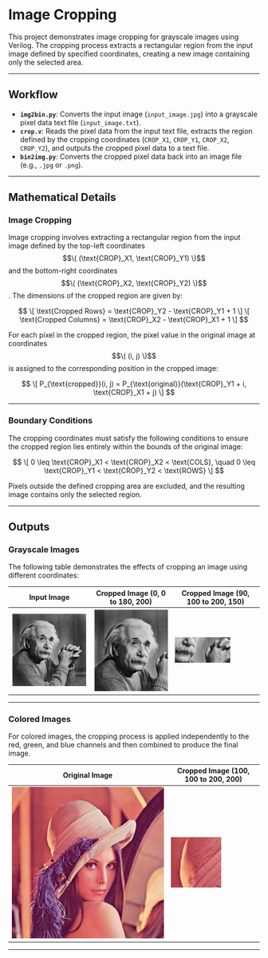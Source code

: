 
# Image Cropping

This project demonstrates image cropping for grayscale images using Verilog. The cropping process extracts a rectangular region from the input image defined by specified coordinates, creating a new image containing only the selected area.

---

## Workflow

- **`img2bin.py`**: Converts the input image (`input_image.jpg`) into a grayscale pixel data text file (`input_image.txt`).
- **`crop.v`**: Reads the pixel data from the input text file, extracts the region defined by the cropping coordinates (`CROP_X1`, `CROP_Y1`, `CROP_X2`, `CROP_Y2`), and outputs the cropped pixel data to a text file.
- **`bin2img.py`**: Converts the cropped pixel data back into an image file (e.g., `.jpg` or `.png`).

---

## Mathematical Details

### Image Cropping

Image cropping involves extracting a rectangular region from the input image defined by the top-left coordinates $$\( (\text{CROP}_X1, \text{CROP}_Y1) \)$$ and the bottom-right coordinates $$\( (\text{CROP}_X2, \text{CROP}_Y2) \)$$. The dimensions of the cropped region are given by:

$$
\[
\text{Cropped Rows} = \text{CROP}_Y2 - \text{CROP}_Y1 + 1
\]
\[
\text{Cropped Columns} = \text{CROP}_X2 - \text{CROP}_X1 + 1
\]
$$

For each pixel in the cropped region, the pixel value in the original image at coordinates $$\( (i, j) \)$$ is assigned to the corresponding position in the cropped image:

$$
\[
P_{\text{cropped}}(i, j) = P_{\text{original}}(\text{CROP}_Y1 + i, \text{CROP}_X1 + j)
\]
$$

---

### Boundary Conditions

The cropping coordinates must satisfy the following conditions to ensure the cropped region lies entirely within the bounds of the original image:

$$
\[
0 \leq \text{CROP}_X1 < \text{CROP}_X2 < \text{COLS}, \quad 0 \leq \text{CROP}_Y1 < \text{CROP}_Y2 < \text{ROWS}
\]
$$

Pixels outside the defined cropping area are excluded, and the resulting image contains only the selected region.

---

## Outputs

### Grayscale Images

The following table demonstrates the effects of cropping an image using different coordinates:

| Input Image               | Cropped Image (0, 0 to 180, 200)   | Cropped Image (90, 100 to 200, 150)  |
|---------------------------|-----------------------------------------|---------------------------------------|
| ![Input Image](input_image.jpg) | ![Cropped Image 1](output_image_000000180200.jpg) | ![Cropped Image 2](output_image_090100200150.jpg) |

---

### Colored Images

For colored images, the cropping process is applied independently to the red, green, and blue channels and then combined to produce the final image.

| Original Image           | Cropped Image (100, 100 to 200, 200)   |
|---------------------------|-----------------------------------------|
| ![Original Image](lena_org.png) | ![Cropped Image](lena_crop.jpg) |

---

